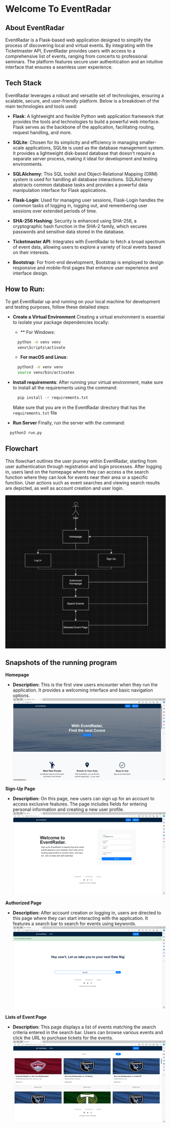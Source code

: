 # Welcome To EventRadar

## About EventRadar
EventRadar is a Flask-based web application designed to simplify the process of discovering local and virtual events. By integrating with the Ticketmaster API, EventRadar provides users with access to a comprehensive list of events, ranging from concerts to professional seminars. The platform features secure user authentication and an intuitive interface that ensures a seamless user experience.

## Tech Stack
EventRadar leverages a robust and versatile set of technologies, ensuring a scalable, secure, and user-friendly platform. Below is a breakdown of the main technologies and tools used:

- **Flask**: A lightweight and flexible Python web application framework that provides the tools and technologies to build a powerful web interface. Flask serves as the backbone of the application, facilitating routing, request handling, and more.

- **SQLite**: Chosen for its simplicity and efficiency in managing smaller-scale applications, SQLite is used as the database management system. It provides a lightweight disk-based database that doesn't require a separate server process, making it ideal for development and testing environments.

- **SQLAlchemy**: This SQL toolkit and Object-Relational Mapping (ORM) system is used for handling all database interactions. SQLAlchemy abstracts common database tasks and provides a powerful data manipulation interface for Flask applications.

- **Flask-Login**: Used for managing user sessions, Flask-Login handles the common tasks of logging in, logging out, and remembering user sessions over extended periods of time.

- **SHA-256 Hashing**: Security is enhanced using SHA-256, a cryptographic hash function in the SHA-2 family, which secures passwords and sensitive data stored in the database.

- **Ticketmaster API**: Integrates with EventRadar to fetch a broad spectrum of event data, allowing users to explore a variety of local events based on their interests.

- **Bootstrap**: For front-end development, Bootstrap is employed to design responsive and mobile-first pages that enhance user experience and interface design.

## How to Run:
To get EventRadar up and running on your local machine for development and testing purposes, follow these detailed steps:
- **Create a Virtual Environment**
  Creating a virtual environment is essential to isolate your package dependencies locally:
  - ** For Windows:
  ```bash
    python -m venv venv
    venv\Scripts\activate
  ```
  - **For macOS and Linux**:
  ```bash
    python3 -m venv venv
    source venv/bin/activatex
  ```
- **Install requirements**:
  After running your virtual environment, make sure to install all the requirements using the command:
  ```bash
    pip install -r requirements.txt
  ```
  Make sure that you are in the EventRadar directory that has the `requirements.txt` file 


- **Run Server**
Finally, run the server with the command:
```bash
  python3 run.py
```

## Flowchart
This flowchart outlines the user journey within EventRadar, starting from user authentication through registration and login processes. After logging in, users land on the homepage where they can access a the search function where they can look for events near their area or a specific function. User actions such as event searches and viewing search results are depicted, as well as account creation and user login. 

![User Flowchart](./images/flowchart_122.png)

## Snapshots of the running program 

**Homepage**

- **Description:** This is the first view users encounter when they run the application. It provides a welcoming interface and basic navigation options.
![hompage](./images/homepage.png)

**Sign-Up Page**

- **Description:** On this page, new users can sign up for an account to access exclusive features. The page includes fields for entering personal information and creating a new user profile.
![Signup_page](./images/signup.png)


**Authorized Page**

- **Description:** After account creation or logging in, users are directed to this page where they can start interacting with the application. It features a search bar to search for events using keywords.
![Authorized_page](./images/search_event.png)

**Lists of Event Page**

- **Description:** This page displays a list of events matching the search criteria entered in the search bar. Users can browse various events and click the URL to purchase tickets for the events.
![list_event_page](./images/event_page.png)


